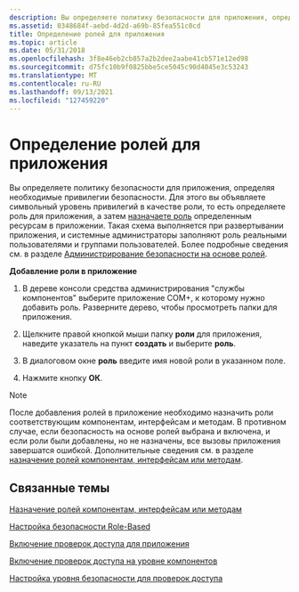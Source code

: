 ```yaml
---
description: Вы определяете политику безопасности для приложения, определяя необходимые привилегии безопасности.
ms.assetid: 0348684f-aebd-4d2d-a69b-85fea551c0cd
title: Определение ролей для приложения
ms.topic: article
ms.date: 05/31/2018
ms.openlocfilehash: 3f8e46eb2cb857a2b2dee2aabe41cb571e12ed98
ms.sourcegitcommit: d75fc10b9f0825bbe5ce5045c90d4045e3c53243
ms.translationtype: MT
ms.contentlocale: ru-RU
ms.lasthandoff: 09/13/2021
ms.locfileid: "127459220"
---
```

# <a name="defining-roles-for-an-application"></a>Определение ролей для приложения

Вы определяете политику безопасности для приложения, определяя необходимые привилегии безопасности. Для этого вы объявляете символьный уровень привилегий в качестве роли, то есть определяете роль для приложения, а затем [назначаете роль](assigning-roles-to-components--interfaces--or-methods.md) определенным ресурсам в приложении. Такая схема выполняется при развертывании приложения, и системные администраторы заполняют роль реальными пользователями и группами пользователей. Более подробные сведения см. в разделе [Администрирование безопасности на основе ролей](role-based-security-administration.md).

**Добавление роли в приложение**

1.  В дереве консоли средства администрирования "службы компонентов" выберите приложение COM+, к которому нужно добавить роль. Разверните дерево, чтобы просмотреть папки для приложения.

2.  Щелкните правой кнопкой мыши папку **роли** для приложения, наведите указатель на пункт **создать** и выберите **роль**.

3.  В диалоговом окне **роль** введите имя новой роли в указанном поле.

4.  Нажмите кнопку **ОК**.

> [!Note]  
> После добавления ролей в приложение необходимо назначить роли соответствующим компонентам, интерфейсам и методам. В противном случае, если безопасность на основе ролей выбрана и включена, и если роли были добавлены, но не назначены, все вызовы приложения завершатся ошибкой. Дополнительные сведения см. в разделе [назначение ролей компонентам, интерфейсам или методам](assigning-roles-to-components--interfaces--or-methods.md).

 

## <a name="related-topics"></a>Связанные темы

<dl> <dt>

[Назначение ролей компонентам, интерфейсам или методам](assigning-roles-to-components--interfaces--or-methods.md)
</dt> <dt>

[Настройка безопасности Role-Based](configuring-role-based-security.md)
</dt> <dt>

[Включение проверок доступа для приложения](enabling-access-checks-for-an-application.md)
</dt> <dt>

[Включение проверок доступа на уровне компонентов](enabling-access-checks-at-the-component-level.md)
</dt> <dt>

[Настройка уровня безопасности для проверок доступа](setting-a-security-level-for-access-checks.md)
</dt> </dl>

 

 



